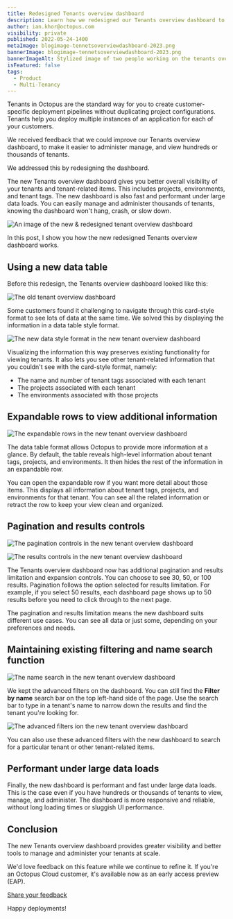 ```yaml
---
title: Redesigned Tenants overview dashboard
description: Learn how we redesigned our Tenants overview dashboard to make it easier to view and manage thousands of tenants.
author: ian.khor@octopus.com
visibility: private
published: 2022-05-24-1400
metaImage: blogimage-tennetsoverviewdashboard-2023.png
bannerImage: blogimage-tennetsoverviewdashboard-2023.png
bannerImageAlt: Stylized image of two people working on the tenants overview dashboard UI
isFeatured: false
tags: 
  - Product
  - Multi-Tenancy
---
```


Tenants in Octopus are the standard way for you to create customer-specific deployment pipelines without duplicating project configurations. Tenants help you deploy multiple instances of an application for each of your customers. 

We received feedback that we could improve our Tenants overview dashboard, to make it easier to administer manage, and view hundreds or thousands of tenants.

We addressed this by redesigning the dashboard.

The new Tenants overview dashboard gives you better overall visibility of your tenants and tenant-related items. This includes projects, environments, and tenant tags. The new dashboard is also fast and performant under large data loads. You can easily manage and administer thousands of tenants, knowing the dashboard won't hang, crash, or slow down.

![An image of the new & redesigned tenant overview dashboard](blogimage-redesignedtenantoverviewdashboard.png)

In this post, I show you how the new redesigned Tenants overview dashboard works.

## Using a new data table

Before this redesign, the Tenants overview dashboard looked like this:

![The old tenant overview dashboard](blogimage-oldtenantoverviewdashboard.png)

Some customers found it challenging to navigate through this card-style format to see lots of data at the same time. We solved this by displaying the information in a data table style format.

![The new data style format in the new tenant overview dashboard](blogimage-newdatastyletableformat.png)

Visualizing the information this way preserves existing functionality for viewing tenants. It also lets you see other tenant-related information that you couldn't see with the card-style format, namely:

- The name and number of tenant tags associated with each tenant
- The projects associated with each tenant
- The environments associated with those projects

## Expandable rows to view additional information

![The expandable rows in the new tenant overview dashboard](blogimage-expandablerows.gif)

The data table format allows Octopus to provide more information at a glance. By default, the table reveals high-level information about tenant tags, projects, and environments. It then hides the rest of the information in an expandable row.

You can open the expandable row if you want more detail about those items. This displays all information about tenant tags, projects, and environments for that tenant. You can see all the related information or retract the row to keep your view clean and organized.

## Pagination and results controls

![The pagination controls in the new tenant overview dashboard](blogimage-paginationcontrol.gif)

![The results controls in the new tenant overview dashboard](blogimage-resultscontrol.gif)

The Tenants overview dashboard now has additional pagination and results limitation and expansion controls. You can choose to see 30, 50, or 100 results. Pagination follows the option selected for results limitation. For example, if you select 50 results, each dashboard page shows up to 50 results before you need to click through to the next page.

The pagination and results limitation means the new dashboard suits different use cases. You can see all data or just some, depending on your preferences and needs.

## Maintaining existing filtering and name search function

![The name search in the new tenant overview dashboard](blogimage-firstnamesearch.gif)

We kept the advanced filters on the dashboard. You can still find the **Filter by name** search bar on the top left-hand side of the page. Use the search bar to type in a tenant's name to narrow down the results and find the tenant you're looking for.

![The advanced filters ion the new tenant overview dashboard](blogimage-advancedfilters.gif)

You can also use these advanced filters with the new dashboard to search for a particular tenant or other tenant-related items.

## Performant under large data loads

Finally, the new dashboard is performant and fast under large data loads. This is the case even if you have hundreds or thousands of tenants to view, manage, and administer. The dashboard is more responsive and reliable, without long loading times or sluggish UI performance.

## Conclusion

The new Tenants overview dashboard provides greater visibility and better tools to manage and administer your tenants at scale. 

We'd love feedback on this feature while we continue to refine it. If you're an Octopus Cloud customer, it's available now as an early access preview (EAP). 

<span><a class="btn btn-success" href="https://octopusdeploy.typeform.com/to/CxkblnbR">Share your feedback</a></span>

Happy deployments!